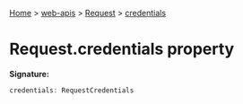 [Home](./index) &gt; [web-apis](./web-apis.md) &gt; [Request](./web-apis.request.md) &gt; [credentials](./web-apis.request.credentials.md)

# Request.credentials property


**Signature:**
```javascript
credentials: RequestCredentials
```
